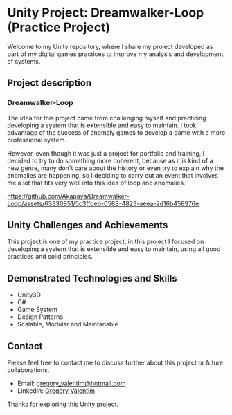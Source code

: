 # Unity Project: Dreamwalker-Loop (Practice Project)

Welcome to my Unity repository, where I share my project developed as part of my digital games practices to improve my analysis and development of systems.

## Project description

### Dreamwalker-Loop
The idea for this project came from challenging myself and practicing developing a system that is extensible and easy to maintain. I took advantage of the success of anomaly games to develop a game with a more professional system.

However, even though it was just a project for portfolio and training, I decided to try to do something more coherent, because as it is kind of a new genre, many don't care about the history or even try to explain why the anomalies are happening, so I deciding to carry out an event that involves me a lot that fits very well into this idea of loop and anomalies.

https://github.com/Akapaya/Dreamwalker-Loop/assets/63330951/5c3ffdeb-0583-4823-aeea-2d16b458976e

## Unity Challenges and Achievements
This project is one of my practice project, in this project I focused on developing a system that is extensible and easy to maintain, using all good practices and solid principles.

## Demonstrated Technologies and Skills

- Unity3D
- C#
- Game System
- Design Patterns
- Scalable, Modular and Maintanable

## Contact

Please feel free to contact me to discuss further about this project or future collaborations.

- Email: gregory_valentim@hotmail.com
- LinkedIn: [Gregory Valentim](https://www.linkedin.com/in/gregory-valentim/)

Thanks for exploring this Unity project.

